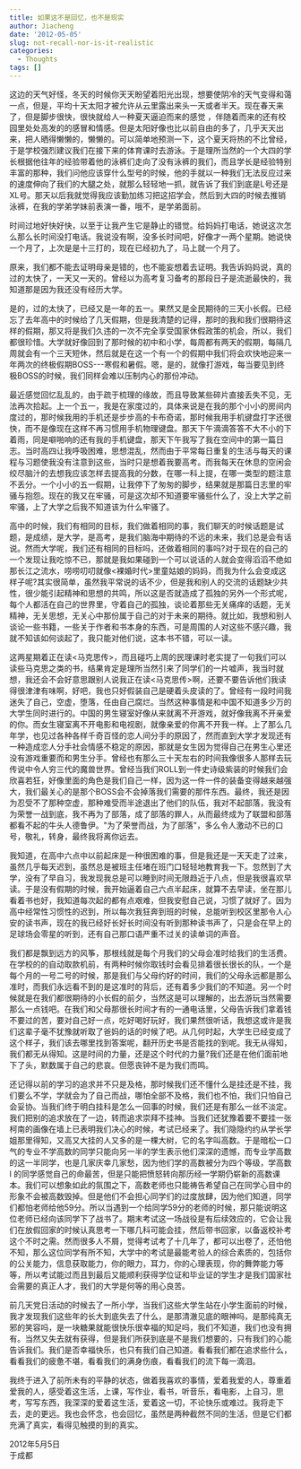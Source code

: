 ```yaml
---
title: 如果这不是回忆，也不是现实
author: Jiacheng
date: '2012-05-05'
slug: not-recall-nor-is-it-realistic
categories:
  - Thoughts
tags: []
---
```


这边的天气好怪，冬天的时候你天天盼望着阳光出现，想要使阴冷的天气变得和蔼一点，但是，平均十天太阳才被允许从云里露出来头一天或者半天。现在春天来了，但是脚步很快，很快就给人一种夏天逼迫而来的感觉 ，伴随着而来的还有校园里处处高发的的感冒和情感。但是太阳好像也比以前自由的多了，几乎天天出来，把人晒得懒懒的，懒懒的。可以简单地预测一下，这个夏天将热的不比曾经，于是学校强烈建议我们在接下来的体育课时去游泳。于是理所当然的一个大四的学长根据他往年的经验带着他的泳裤们走向了没有泳裤的我们，而且学长是经验特别丰富的那种，我们问他应该穿什么型号的时候，他的手就以一种我们无法反应过来的速度伸向了我们的大腿之处，就那么轻轻地一抓，就告诉了我们到底是L号还是XL号。那天以后我就觉得我应该勤加练习把这招学会，然后到大四的时候去推销泳裤，在我的学弟学妹前表演一番，哦不，是学弟面前。

时间过地好快好快，以至于让我产生它是静止的错觉。给妈妈打电话，她说这次怎么那么长时间没打电话。我说没有啊，没多长时间吧，好像才一两个星期。她说快一个月了，上次是是十三打的，现在已经初九了，马上就一个月了。

原来，我们都不能去证明母亲是错的，也不能妄想着去证明。我告诉妈妈说，真的过的太快了，一天又一天的。曾经以为高考复习备考的那段日子是流逝最快的，我知道那是因为我还没有经历大学。

是的，过的太快了，已经又是一年的五一。果然又是全民期待的三天小长假。已经忘了去年高中的时候给了几天假期，但是我清楚的记得，那时的我和我们很期待这样的假期，那又将是我们久违的一次不完全享受国家休假政策的机会，所以，我们都很珍惜。大学就好像回到了那时候的初中和小学，每周都有两天的假期，每隔几周就会有一个三天短休，然后就是在这一个有一个的假期中我们将会欢快地迎来一年两次的终极假期BOSS---寒假和暑假。嗯，是的，就像打游戏，每当要见到终极BOSS的时候，我们同样会难以压制内心的那份冲动。

最近感觉回忆乱乱的，由于疏于梳理的缘故，而且导致某些碎片直接丢失不见，无法再次拾起。上一个五一，我是在家度过的，具体来说是在我的那个小小的房间内度过的，那时候我用的手机还是步步高的卡布奇诺，那时候我用手机键盘打字还很快，而不是像现在这样不再习惯用手机物理键盘。那天下午滴滴答答不大不小的下着雨，同是噼啪响的还有我的手机键盘，那天下午我写了我在空间中的第一篇日志。当时高四让我呼吸困难，思想混乱，然而由于平常每日重复的生活与每天的课程与习题使我没有注意到这些，当时只是想着我要高考。而我每天在休息的空闲会绞尽脑汁的去想我应该怎样去提高我的分数，在哪一科上提，在哪一类型的题注意不丢分。一个小小的五一假期，让我停下了匆匆的脚步，结果就是那篇日志里的牢骚与抱怨。现在的我又在牢骚，可是这次却不知道要牢骚些什么了，没上大学之前牢骚，上了大学之后我不知道该为什么牢骚了。

高中的时候，我们有相同的目标，我们做着相同的事，我们聊天的时候话题是试题，是成绩，是大学，是高考，是我们脑海中期待的不远的未来，我们总是会有话说。然而大学呢，我们还有相同的目标吗，还做着相同的事吗?对于现在的自己的一个发现让我吃惊不已，那就是我如果碰到一个可以说话的人就会变得滔滔不绝如那长江之流水，唠唠叨叨就像<裸婚时代>里童姑娘的妈妈，而我为什么会变成这样子呢?其实很简单，虽然我平常说的话不少，但是我和别人的交流的话题缺少共性，很少能引起精神和思想的共鸣，所以这是否就造成了孤独的另外一个形式呢，每个人都活在自己的世界里，守着自己的孤独，谈论着那些无关痛痒的话题，无关精神，无关思想，无关心中那份属于自己的对于未来的期待。就比如，我想和别人谈论一些书籍，一些关于作者和书本身的东西，可是周围的人对这些不感兴趣，我就不知该如何谈起了，我只能对他们说，这本书不错，可以一读。

这两星期着正在读<马克思传>，而且碰巧上周的民理课时老实提了一句我们可以读些马克思之类的书，结果肯定是理所当然引来了同学们的一片嘘声，我当时就想，我还会不会好意思跟别人说我正在读<马克思传>啊，还要不要告诉他们我读得很津津有味啊，好吧，我也只好假装自己是硬着头皮读的了。曾经有一段时间我迷失了自己，空虚，堕落，任由自己腐烂。当然这种事情是和中国不知道多少万的大学生同时进行的。中国的男生寝室好像从来就离不开游戏，就好像我离不开亲爱的你。而女生寝室离不开电影和电视剧，就像亲爱的你离不开我一样。上了那么几年学，也见过各种各样千奇百怪的恋人间分手的原因了，然而直到大学才发现还有一种造成恋人分手社会情感不稳定的原因，那就是女生因为觉得自己在男生心里还没有游戏重要而和男生分手。曾经也有那么三十天左右的时间我像很多人那样去玩传说中令人穷三代的魔兽世界。曾经当我们ROLL到一件史诗级紫装的时候我们会欣喜若狂，好像里面的角色是我们自己一样，因为这一件一件的装备变得越来越强大，我们最关心的是那个BOSS会不会掉落我们需要的那件东西。最终，我还是因为忍受不了那种空虚，那种难受而半途退出了他们的队伍，我对不起部落，我没有为荣誉一战到底，我不再为了部落，成了部落的罪人，从而最终成为了联盟和部落都看不起的牛头人德鲁伊。"为了荣誉而战，为了部落"，多么令人激动不已的口号，敬礼，转身，最终我将离你远去。

我知道，在高中六点中以前起床是一种很困难的事，但是我还是一天天走了过来，虽然几乎每天迟到，虽然总是被班主任堵在班门口轻轻地教育我一下。忽然到了大学，没有了早自习，我发现我总是可以睡到时间无限趋近于八点，但是我很喜欢早读。于是没有假期的时候，我开始逼着自己六点半起床，就算不去早读，坐在那儿看着书也好，我知道每次起的都有点艰难，但我安慰自己说，习惯了就好了。因为高中经常性习惯性的迟到，所以每次我狂奔到班的时候，总能听到校区里那令人心安的读书声，现在的我已经好长好长时间没有听到那种读书声了，只是会在早上的足球场会零星的听到，还有自己那口语严重不过关的读单词的声音。

我们都是飘到远方的风筝，那根线就是每个月我们的父母会准时给我们的生活费。在学校的的自动取款机前，有两种时候你取钱时会看见排着很长很长的队，一个是每个月的一号二号的时候，那是我们与父母约好的时间，我们的父母永远都是那么准时，而我们永远看不到的是这准时的背后，还有着多少我们的不知道。另一个时候就是在我们都很期待的小长假的前夕，当然这是可以理解的，出去游玩当然需要那么一点钱吧。在我们和父母那很长时间才有的一通电话里，父母告诉我们拿着钱不要过的苦，要对自己好一点，吃好喝好玩好，我们果然很听话，我想这或许是我们这辈子毫不犹豫就听取了爸妈的话的时候了吧。从几何时起，大学生已经变成了这个样子，我们该去哪里找到答案呢，翻开历史书是否能找的到呢。我无从得知，我们都无从得知。这是时间的力量，还是这个时代的力量?我们还是在他们面前地下了头，默数属于自己的悲哀。但愿丧钟不是为我们而鸣。

还记得以前的学习的追求并不只是及格，那时候我们还不懂什么是挂还是不挂，我们要么不学，学就会为了自己而战，哪怕全部不及格，我们也不怕，我们只怕自己会妥协。当我们终于明白挂科是怎么一回事的时候，我们还是有那么一丝不淡定。我们把别的追求放在了一边，转而追求崇拜不挂神。当我们还犹豫着要不要挂一张柯南的画像在墙上已表明我们决心的时候，考试已经来了。我们隐隐约约从学长学姐那里得知，又高又大挂的人又多的是一棵大树，它的名字叫高数。于是暗松一口气的专业不学高数的同学只能向另一半的学生表示他们深深的遗憾，而专业学高数的这一半同学，也是几家庆幸几家愁，因为他们学的高数被分为四个等级，学高数I 的同学感觉自己的命最苦，但是只能把愤怒转向那历经一学期仍崭新的高数课本。我们可以想象如此的氛围之下，高数老师也只能祷告希望自己在同学心目中的形象不会被高数毁掉。但是他们不会担心同学们的过度放肆，因为他们知道，同学们都怕老师给他59分。所以当遇到一个给同学59分的老师的时候，那只能说明这位老师已经向该同学下了战书了。期末考试这一场战役是有后续效应的，它会让我们在放假回家的时候认真思考一下哪几科可能会挂，然后带书回家，以备返校补考这个不时之需。然而很多人不屑，觉得考试考了十几年了，都可以出卷了，还怕他不知，那么这位同学有所不知，大学中的考试是最能考验人的综合素质的，包括你的公关能力，信息获取能力，你的眼力，耳力，你的心理表现，你的舞弊能力等等，所以考试能过而且到最后又能顺利获得学位证和毕业证的学生才是我们国家社会需要的真正人才，我们的大学是何等的用心良苦。

前几天党日活动的时候去了一所小学，当我们这些大学生站在小学生面前的时候，我才发现我们这些年的长大到底失去了什么，是那清澈见底的眼神吗，是那纯真无邪的笑容吗，是一块糖果就能很快乐很幸福的知足吗，我们不知道，我们也没有拥有。当然又失去就有获得，但是我们所获到底是不是我们想要的，只有我们的心能告诉我们。我们是否幸福快乐，也只有我们自己知道。看看我们都在追求些什么，看看我们的疲惫不堪，看看我们的满身伤痕，看看我们的流下每一滴泪。

我终于进入了前所未有的平静的状态，做着我喜欢的事情，爱着我爱的人，尊重着爱我的人，感受着这生活，上课，写作业，看书，听音乐，看电影，上自习，思考，写写东西，我深深的爱着这生活，爱着这一切，不论快乐或难过。我将走下去，走的更远。我也会怀念，也会回忆，虽然是两种截然不同的生活，但是它们都充满了真实，看得见触摸的到的真实。

2012年5月5日   
于成都



